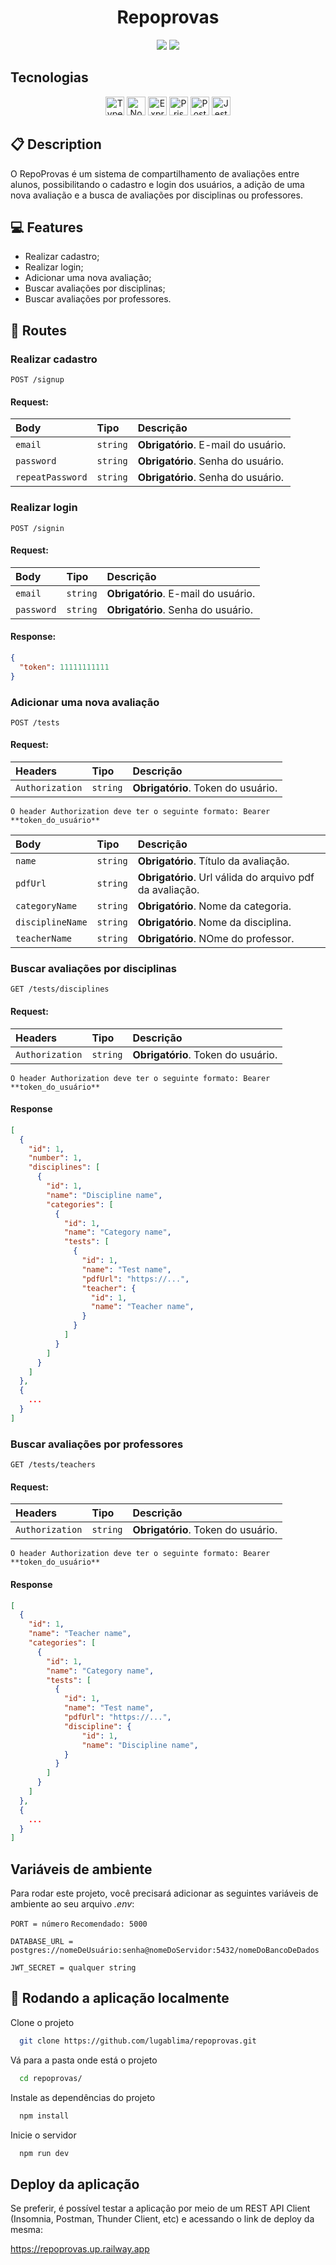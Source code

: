 <h1 align = "center"> Repoprovas </h1>

<p align = "center">
   <img src="https://img.shields.io/badge/author-Lucas_Lima-4dae71?style=flat-square" />
   <img src="https://img.shields.io/github/languages/count/lugablima/repoprovas?color=4dae71&style=flat-square" />
</p>

## Tecnologias

<div align="center">
  <img src="https://img.shields.io/badge/TypeScript-007ACC?style=for-the-badge&logo=typescript&logoColor=white" height="30px" alt="TypeScript" />
  <img src="https://img.shields.io/badge/Node.js-43853D?style=for-the-badge&logo=node.js&logoColor=white" height="30px" alt="Node.js" />  
  <img src="https://img.shields.io/badge/Express.js-404D59?style=for-the-badge&logo=express.js&logoColor=white" height="30px" alt="Express.js"/>
  <img src="https://img.shields.io/badge/Prisma-3982CE?style=for-the-badge&logo=Prisma&logoColor=white" height="30px" alt="Prisma" />
  <img src="https://img.shields.io/badge/PostgreSQL-316192?style=for-the-badge&logo=postgresql&logoColor=white" height="30px" alt="PostgreSQL" />
  <img alt="Jest" src="https://img.shields.io/badge/Jest-C21325?style=for-the-badge&logo=Jest&logoColor=white" height="30px" />
  <!-- Badges source: https://dev.to/envoy_/150-badges-for-github-pnk -->
</div>

##  :clipboard: Description

O RepoProvas é um sistema de compartilhamento de avaliações entre alunos, possibilitando o cadastro e login dos usuários, a adição de uma nova avaliação e a busca de avaliações por disciplinas ou professores.

## :computer: Features

- Realizar cadastro;
- Realizar login;
- Adicionar uma nova avaliação;
- Buscar avaliações por disciplinas;
- Buscar avaliações por professores.

## :rocket: Routes

### Realizar cadastro

```http
POST /signup
```

#### Request:

| Body             | Tipo      | Descrição                          |
| :----------------| :-------- | :--------------------------------- |
| `email`          | `string`  | **Obrigatório**. E-mail do usuário.|
| `password`       | `string`  | **Obrigatório**. Senha do usuário. |
| `repeatPassword` | `string`  | **Obrigatório**. Senha do usuário. |

### Realizar login

```http
POST /signin
```

#### Request:

| Body             | Tipo      | Descrição                          |
| :----------------| :-------- | :--------------------------------- |
| `email`          | `string`  | **Obrigatório**. E-mail do usuário.|
| `password`       | `string`  | **Obrigatório**. Senha do usuário. |

#### Response:

```json
{
  "token": 11111111111
}
```

### Adicionar uma nova avaliação

```http
POST /tests
```

#### Request:

| Headers         | Tipo     | Descrição                          |
| :-------------- | :------- | :--------------------------------- |
| `Authorization` | `string` | **Obrigatório**. Token do usuário. |

`O header Authorization deve ter o seguinte formato: Bearer **token_do_usuário**`

| Body             | Tipo     | Descrição                                                |
| :--------------- | :------- | :------------------------------------------------------- |
| `name`           | `string` | **Obrigatório**. Título da avaliação.                    |
| `pdfUrl`         | `string` | **Obrigatório**. Url válida do arquivo pdf da avaliação. |
| `categoryName`   | `string` | **Obrigatório**. Nome da categoria.                      |
| `disciplineName` | `string` | **Obrigatório**. Nome da disciplina.                     |
| `teacherName`    | `string` | **Obrigatório**. NOme do professor.                      |

### Buscar avaliações por disciplinas

```http
GET /tests/disciplines
```

#### Request:

| Headers         | Tipo     | Descrição                          |
| :-------------- | :------- | :--------------------------------- |
| `Authorization` | `string` | **Obrigatório**. Token do usuário. |

`O header Authorization deve ter o seguinte formato: Bearer **token_do_usuário**`

#### Response

```json
[
  {
    "id": 1,
    "number": 1,
    "disciplines": [
      {
        "id": 1,
        "name": "Discipline name",
        "categories": [
          {
            "id": 1,
            "name": "Category name",
            "tests": [
              {
                "id": 1,
                "name": "Test name",
                "pdfUrl": "https://...",
                "teacher": {
                  "id": 1,
                  "name": "Teacher name",
                }
              }
            ]
          }
        ]
      }
    ]
  },
  {
    ...
  }
]
```

### Buscar avaliações por professores

```http
GET /tests/teachers
```

#### Request:

| Headers         | Tipo     | Descrição                          |
| :-------------- | :------- | :--------------------------------- |
| `Authorization` | `string` | **Obrigatório**. Token do usuário. |

`O header Authorization deve ter o seguinte formato: Bearer **token_do_usuário**`

#### Response

```json
[
  {
    "id": 1,
    "name": "Teacher name",
    "categories": [
      {
        "id": 1,
        "name": "Category name",
        "tests": [
          {
            "id": 1,
            "name": "Test name",
            "pdfUrl": "https://...",
            "discipline": {
                "id": 1,
                "name": "Discipline name",
            }
          }
        ]
      }
    ]
  },
  {
    ...
  }
]
```

## Variáveis de ambiente

Para rodar este projeto, você precisará adicionar as seguintes variáveis de ambiente ao seu arquivo *.env*:

`PORT = número` `Recomendado: 5000`

`DATABASE_URL = postgres://nomeDeUsuário:senha@nomeDoServidor:5432/nomeDoBancoDeDados`

`JWT_SECRET = qualquer string`  

## 🏁 Rodando a aplicação localmente

Clone o projeto

```bash
  git clone https://github.com/lugablima/repoprovas.git
```

Vá para a pasta onde está o projeto

```bash
  cd repoprovas/
```

Instale as dependências do projeto

```bash
  npm install
```

Inicie o servidor

```bash
  npm run dev
```

## Deploy da aplicação

Se preferir, é possível testar a aplicação por meio de um REST API Client (Insomnia, Postman, Thunder Client, etc) e acessando o link de deploy da mesma:

<a href="https://repoprovas.up.railway.app" target="_blank">https://repoprovas.up.railway.app</a>
